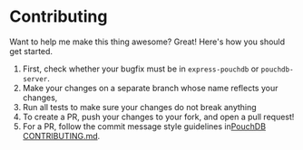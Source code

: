# Contributing

Want to help me make this thing awesome? Great! Here's how you should get started.

1. First, check whether your bugfix must be in `express-pouchdb` or `pouchdb-server`.
2. Make your changes on a separate branch whose name reflects your changes,
3. Run all tests to make sure your changes do not break anything
4. To create a PR, push your changes to your fork, and open a pull request!
5. For a PR, follow the commit message style guidelines in[PouchDB CONTRIBUTING.md](https://github.com/pouchdb/pouchdb/blob/master/CONTRIBUTING.md).
